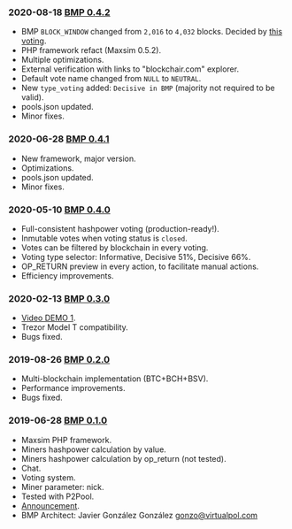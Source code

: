### 2020-08-18 [BMP 0.4.2](https://github.com/JavierGonzalez/BMP)
* BMP `BLOCK_WINDOW` changed from `2,016` to `4,032` blocks. Decided by [this voting](https://bmp.virtualpol.com/voting/67302f9a415ac5956403720793b92055a0b63342ee6848c65083e4a21ff88008).
* PHP framework refact (Maxsim 0.5.2).
* Multiple optimizations.
* External verification with links to "blockchair.com" explorer.
* Default vote name changed from `NULL` to `NEUTRAL`.
* New `type_voting` added: `Decisive in BMP` (majority not required to be valid).
* pools.json updated.
* Minor fixes.


### 2020-06-28 [BMP 0.4.1](https://github.com/JavierGonzalez/BMP/commit/742348f1b404fe53bf2812061a2017aec960173f)
* New framework, major version.
* Optimizations.
* pools.json updated.
* Minor fixes.


### 2020-05-10 [BMP 0.4.0](https://github.com/JavierGonzalez/BMP/tree/9865b620abbaec2988bae742df27fef6cbd22bb8)
* Full-consistent hashpower voting (production-ready!).
* Inmutable votes when voting status is `closed`.
* Votes can be filtered by blockchain in every voting.
* Voting type selector: Informative, Decisive 51%, Decisive 66%.
* OP_RETURN preview in every action, to facilitate manual actions.
* Efficiency improvements.


### 2020-02-13 [BMP 0.3.0](https://github.com/JavierGonzalez/BMP/tree/0e5001b6e8e8d35a1a2d036a93cb6d4a3f8e25b9)
* [Video DEMO 1](https://www.youtube.com/watch?v=6ZBe5wl1Uas).
* Trezor Model T compatibility.
* Bugs fixed.


### 2019-08-26 [BMP 0.2.0](https://github.com/JavierGonzalez/BMP/tree/533d7d20dba5313cefaa761ef3801c8799b77962)
* Multi-blockchain implementation (BTC+BCH+BSV).
* Performance improvements.
* Bugs fixed.


### 2019-06-28 [BMP 0.1.0](https://github.com/JavierGonzalez/BMP/tree/b0720643b294c13d2305f92ee49759136414478f)
* Maxsim PHP framework.
* Miners hashpower calculation by value.
* Miners hashpower calculation by op_return (not tested).
* Chat.
* Voting system.
* Miner parameter: nick.
* Tested with P2Pool.
* [Announcement](https://twitter.com/JavierGonzalez/status/1144613230872014848).
* BMP Architect: Javier González González <gonzo@virtualpol.com>